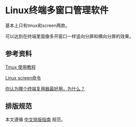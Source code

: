 # Linux终端多窗口管理软件

基本上只有tmux和screen两款。

可以达到在终端里面像多开窗口一样竖向分屏和横向分屏的效果。

## 参考资料

[Tmux 使用教程](https://www.ruanyifeng.com/blog/2019/10/tmux.html)

[Linux screen命令](https://www.runoob.com/linux/linux-comm-screen.html)

[你认为哪个终端复用器最好用，为什么？](https://www.zhihu.com/question/67017546)

## 排版规范
本文遵循 [中文排版指南](https://github.com/mzlogin/chinese-copywriting-guidelines) 规范。